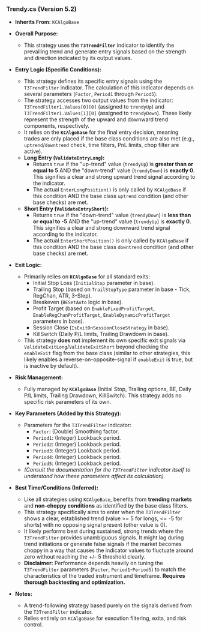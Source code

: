 ### Trendy.cs (Version 5.2)

*   **Inherits From:** `KCAlgoBase`

*   **Overall Purpose:**
    *   This strategy uses the **`T3TrendFilter`** indicator to identify the prevailing trend and generate entry signals based on the strength and direction indicated by its output values.

*   **Entry Logic (Specific Conditions):**
    *   This strategy defines its specific entry signals using the `T3TrendFilter` indicator. The calculation of this indicator depends on several parameters (`Factor`, `Period1` through `Period5`).
    *   The strategy accesses two output values from the indicator: `T3TrendFilter1.Values[0][0]` (assigned to `trendyUp`) and `T3TrendFilter1.Values[1][0]` (assigned to `trendyDown`). These likely represent the strength of the upward and downward trend components, respectively.
    *   It relies on the **`KCAlgoBase`** for the final entry decision, meaning trades are only placed if the base class conditions are also met (e.g., `uptrend`/`downtrend` check, time filters, PnL limits, chop filter are active).
    *   **Long Entry (`ValidateEntryLong`):**
        *   Returns `true` if the "up-trend" value (`trendyUp`) is **greater than or equal to 5** AND the "down-trend" value (`trendyDown`) is **exactly 0**. This signifies a clear and strong upward trend signal according to the indicator.
        *   The actual `EnterLongPosition()` is only called by `KCAlgoBase` if this condition AND the base class `uptrend` condition (and other base checks) are met.
    *   **Short Entry (`ValidateEntryShort`):**
        *   Returns `true` if the "down-trend" value (`trendyDown`) is **less than or equal to -5** AND the "up-trend" value (`trendyUp`) is **exactly 0**. This signifies a clear and strong downward trend signal according to the indicator.
        *   The actual `EnterShortPosition()` is only called by `KCAlgoBase` if this condition AND the base class `downtrend` condition (and other base checks) are met.

*   **Exit Logic:**
    *   Primarily relies on **`KCAlgoBase`** for all standard exits:
        *   Initial Stop Loss (`InitialStop` parameter in base).
        *   Trailing Stop (based on `TrailStopType` parameter in base - Tick, RegChan, ATR, 3-Step).
        *   Breakeven (`BESetAuto` logic in base).
        *   Profit Target (based on `EnableFixedProfitTarget`, `EnableRegChanProfitTarget`, `EnableDynamicProfitTarget` parameters in base).
        *   Session Close (`IsExitOnSessionCloseStrategy` in base).
        *   KillSwitch (Daily P/L limits, Trailing Drawdown in base).
    *   This strategy **does not** implement its own specific exit signals via `ValidateExitLong`/`ValidateExitShort` beyond checking the `enableExit` flag from the base class (similar to other strategies, this likely enables a reverse-on-opposite-signal if `enableExit` is true, but is inactive by default).

*   **Risk Management:**
    *   Fully managed by **`KCAlgoBase`** (Initial Stop, Trailing options, BE, Daily P/L limits, Trailing Drawdown, KillSwitch). This strategy adds no specific risk parameters of its own.

*   **Key Parameters (Added by this Strategy):**
    *   Parameters for the `T3TrendFilter` indicator:
        *   `Factor`: (Double) Smoothing factor.
        *   `Period1`: (Integer) Lookback period.
        *   `Period2`: (Integer) Lookback period.
        *   `Period3`: (Integer) Lookback period.
        *   `Period4`: (Integer) Lookback period.
        *   `Period5`: (Integer) Lookback period.
    *   *(Consult the documentation for the `T3TrendFilter` indicator itself to understand how these parameters affect its calculation).*

*   **Best Time/Conditions (Inferred):**
    *   Like all strategies using `KCAlgoBase`, benefits from **trending markets** and **non-choppy conditions** as identified by the base class filters.
    *   This strategy specifically aims to enter when the `T3TrendFilter` shows a clear, established trend (value >= 5 for longs, <= -5 for shorts) with no opposing signal present (other value is 0).
    *   It likely performs best during sustained, strong trends where the `T3TrendFilter` provides unambiguous signals. It might lag during trend initiations or generate false signals if the market becomes choppy in a way that causes the indicator values to fluctuate around zero without reaching the +/- 5 threshold clearly.
    *   **Disclaimer:** Performance depends heavily on tuning the `T3TrendFilter` parameters (`Factor`, `Period1`-`Period5`) to match the characteristics of the traded instrument and timeframe. **Requires thorough backtesting and optimization.**

*   **Notes:**
    *   A trend-following strategy based purely on the signals derived from the `T3TrendFilter` indicator.
    *   Relies entirely on `KCAlgoBase` for execution filtering, exits, and risk control.
